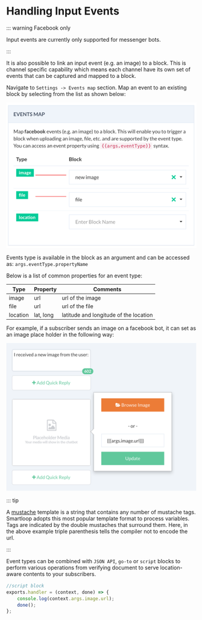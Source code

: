 # Handling Input Events

::: warning Facebook only

Input events are currently only supported for messenger bots.

:::

It is also possible to link an input event (e.g. an image) to a block. This is channel specific capability which means each channel have its own set of events that can be captured and mapped to a block.

Navigate to `Settings -> Events map` section.  Map an event to an existing block by selecting from the list as shown below:

![](./user-input-events.png)


Events type is available in the block as an argument and can be accessed as: `args.eventType.propertyName`

Below is a list of common properties for an event type:

| Type | Property | Comments |
| -- | -- | -- |
| image | url | url of the image |
| file | url | url of the file | 
| location | lat, long | latitude and longitude of the location|

For example, if a subscriber sends an image on a facebook bot, it can set as an image place holder in the following way:

![](./user-input-events-placeholder.png)


::: tip 

A [mustache](http://mustache.github.io/) template is a string that contains any number of mustache tags. Smartloop adopts this most popular template format to process variables. Tags are indicated by the double mustaches that surround them. Here, in the above example triple parenthesis tells the compiler not to encode the url.

:::

Event types can be combined with `JSON API`, `go-to` or `script` blocks to perform various operations from verifying document to serve location-aware contents to your subscribers.


```javascript 
//script block
exports.handler = (context, done) => {
    console.log(context.args.image.url);
    done();
};
```